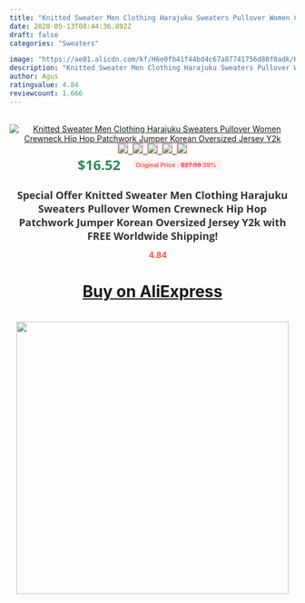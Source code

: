```yaml
---
title: "Knitted Sweater Men Clothing Harajuku Sweaters Pullover Women Crewneck Hip Hop Patchwork Jumper Korean Oversized Jersey Y2k"
date: 2020-05-13T08:44:36.892Z
draft: false
categories: "Sweaters"

image: "https://ae01.alicdn.com/kf/H6e0fb41f44bd4c67a87741756d80f0adk/Knitted-Sweater-Men-Clothing-Harajuku-Sweaters-Pullover-Women-Crewneck-Hip-Hop-Patchwork-Jumper-Korean-Oversized-Jersey.jpg"
description: "Knitted Sweater Men Clothing Harajuku Sweaters Pullover Women Crewneck Hip Hop Patchwork Jumper Korean Oversized Jersey Y2k"
author: Agus
ratingvalue: 4.84
reviewcount: 1.666
---
```

<br>
<div style="text-align: center;">
<a href="https://s.click.aliexpress.com/e/_AAQs1r" target="_blank" rel="nofollow noopener noreferrer"><img alt="Knitted Sweater Men Clothing Harajuku Sweaters Pullover Women Crewneck Hip Hop Patchwork Jumper Korean Oversized Jersey Y2k" class="magnifier-image" src="https://ae01.alicdn.com/kf/H6e0fb41f44bd4c67a87741756d80f0adk/Knitted-Sweater-Men-Clothing-Harajuku-Sweaters-Pullover-Women-Crewneck-Hip-Hop-Patchwork-Jumper-Korean-Oversized-Jersey.jpg_640x640.jpg">
<br>
<img style="border:1px solid salmon" src="https://ae01.alicdn.com/kf/H6e0fb41f44bd4c67a87741756d80f0adk/Knitted-Sweater-Men-Clothing-Harajuku-Sweaters-Pullover-Women-Crewneck-Hip-Hop-Patchwork-Jumper-Korean-Oversized-Jersey.jpg_120x120.jpg">&nbsp;&nbsp;<img style="border:1px solid salmon" src="https://ae01.alicdn.com/kf/H38fe041c7fa44547b861f98babe69e55y/Knitted-Sweater-Men-Clothing-Harajuku-Sweaters-Pullover-Women-Crewneck-Hip-Hop-Patchwork-Jumper-Korean-Oversized-Jersey.jpg_120x120.jpg">&nbsp;&nbsp;<img style="border:1px solid salmon" src="https://ae01.alicdn.com/kf/Hdd26a6f32b054c8094ca5bb053626cf73/Knitted-Sweater-Men-Clothing-Harajuku-Sweaters-Pullover-Women-Crewneck-Hip-Hop-Patchwork-Jumper-Korean-Oversized-Jersey.jpg_120x120.jpg">&nbsp;&nbsp;<img style="border:1px solid salmon" src="https://ae01.alicdn.com/kf/H4d30aecfbfeb4daebe3c172ac59038166/Knitted-Sweater-Men-Clothing-Harajuku-Sweaters-Pullover-Women-Crewneck-Hip-Hop-Patchwork-Jumper-Korean-Oversized-Jersey.jpg_120x120.jpg">&nbsp;&nbsp;<img style="border:1px solid salmon" src="https://ae01.alicdn.com/kf/H184b2d1c15064f80b1c04712f087ece6a/Knitted-Sweater-Men-Clothing-Harajuku-Sweaters-Pullover-Women-Crewneck-Hip-Hop-Patchwork-Jumper-Korean-Oversized-Jersey.jpg_120x120.jpg"></a></div><br0>
<div style="text-align: center;"><span style="background-color: white; border: 0px; box-sizing: border-box; color: seagreen; display: inline-block; font-family: &quot;open sans&quot; , &quot;arial&quot; , &quot;helvetica&quot; , sans-serif , &quot;heiti&quot;; font-size: 24px; font-stretch: inherit; font-weight: 700; line-height: inherit; margin: 0px 10px 0px 0px; padding: 0px; vertical-align: middle;">$16.52 </span>
<span style="background: rgb(255 , 241 , 241); border-radius: 3px; border: 0px; box-sizing: border-box; color: #ff4747; display: inline-block; font-family: inherit; font-size: 12px; font-stretch: inherit; font-style: inherit; font-variant: inherit; font-weight: 600; line-height: inherit; margin: 0px; padding: 2px 5px; transform: scale(0.9); vertical-align: middle;">Original Price : <b style="text-decoration: line-through;">$27.08 </b> 39%&nbsp;&nbsp;</span></div>
<h1 style="color: #333333; display: inline-block; font-family: &quot;open sans&quot; , &quot;arial&quot; , &quot;helvetica&quot; , sans-serif , &quot;heiti&quot;; font-size: 18px; font-stretch: inherit; font-weight: 700; text-align: center;">Special Offer Knitted Sweater Men Clothing Harajuku Sweaters Pullover Women Crewneck Hip Hop Patchwork Jumper Korean Oversized Jersey Y2k with FREE Worldwide Shipping!</h1>
<div style="color: #ff4747; text-align: center;">
<img src="https://4.bp.blogspot.com/-M0ZcTcb-5uY/XleCXlxnR4I/AAAAAAAAAEc/OrjgMkXV1oMQFaCRZj5HQwOCBcu3w1FegCPcBGAYYCw/s1600/star.png" style="height: 15px;">&nbsp;<b>4.84</b></div>
<div class="button_cont" align="center"><a class="buynow_a" href="https://s.click.aliexpress.com/e/_AAQs1r" target="_blank" rel="nofollow noopener noreferrer"><H1>Buy on AliExpress</H1></a></div><br>
<div class="separator" style="clear: both; text-align: center;">
<img src="https://lh3.googleusercontent.com/-pTy5HemUv9M/XlePHvY0dAI/AAAAAAAAAE4/0nX5iRUoIWY8eMW9Dpxeirr157OZliDIgCLcBGAsYHQ/s1600/badge.gif" width="480">
</div>
